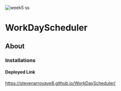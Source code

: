 ![week5 ss](https://user-images.githubusercontent.com/128537787/236292649-b0fc9dff-d342-4b8a-b9de-9b202d8e0685.png)
# WorkDayScheduler
## About
### Installations 
#### Deployed Link
https://stevenarroyave8.github.io/WorkDayScheduler/
